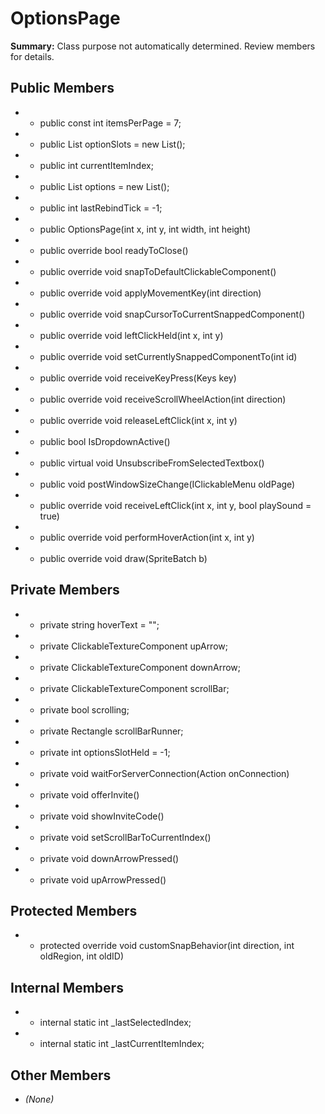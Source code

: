 # OptionsPage

**Summary:** Class purpose not automatically determined. Review members for details.

## Public Members
- - public const int itemsPerPage = 7;
- - public List<ClickableComponent> optionSlots = new List<ClickableComponent>();
- - public int currentItemIndex;
- - public List<OptionsElement> options = new List<OptionsElement>();
- - public int lastRebindTick = -1;
- - public OptionsPage(int x, int y, int width, int height)
- - public override bool readyToClose()
- - public override void snapToDefaultClickableComponent()
- - public override void applyMovementKey(int direction)
- - public override void snapCursorToCurrentSnappedComponent()
- - public override void leftClickHeld(int x, int y)
- - public override void setCurrentlySnappedComponentTo(int id)
- - public override void receiveKeyPress(Keys key)
- - public override void receiveScrollWheelAction(int direction)
- - public override void releaseLeftClick(int x, int y)
- - public bool IsDropdownActive()
- - public virtual void UnsubscribeFromSelectedTextbox()
- - public void postWindowSizeChange(IClickableMenu oldPage)
- - public override void receiveLeftClick(int x, int y, bool playSound = true)
- - public override void performHoverAction(int x, int y)
- - public override void draw(SpriteBatch b)

## Private Members
- - private string hoverText = "";
- - private ClickableTextureComponent upArrow;
- - private ClickableTextureComponent downArrow;
- - private ClickableTextureComponent scrollBar;
- - private bool scrolling;
- - private Rectangle scrollBarRunner;
- - private int optionsSlotHeld = -1;
- - private void waitForServerConnection(Action onConnection)
- - private void offerInvite()
- - private void showInviteCode()
- - private void setScrollBarToCurrentIndex()
- - private void downArrowPressed()
- - private void upArrowPressed()

## Protected Members
- - protected override void customSnapBehavior(int direction, int oldRegion, int oldID)

## Internal Members
- - internal static int _lastSelectedIndex;
- - internal static int _lastCurrentItemIndex;

## Other Members
- *(None)*
